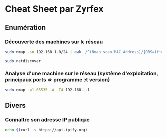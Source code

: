 # Cheat Sheet par Zyrfex

## Enumération

### Découverte des machines sur le réseau
```bash
sudo nmap -sn 192.168.1.0/24 | awk '/^(Nmap scan|MAC Address)/{ORS=(f+=sub(/^.*(for|:..) /,""))%2?OFS:RS; print}END{printf "<<= Mon IP\n"}'
```
```bash
sudo netdiscover
```

### Analyse d'une machine sur le réseau (système d'exploitation, principaux ports => programme et version)
```bash
sudo nmap -p1-65535 -A -T4 192.168.1.1
```

## Divers

### Connaître son adresse IP publique
```bash
echo $(curl -s https://api.ipify.org)
```
